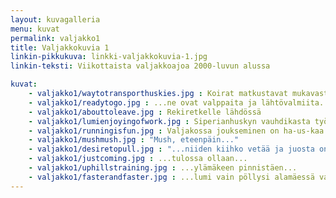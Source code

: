 ```yaml
---
layout: kuvagalleria
menu: kuvat
permalink: valjakko1
title: Valjakkokuvia 1
linkin-pikkukuva: linkki-valjakkokuvia-1.jpg
linkin-teksti: Viikottaista valjakkoajoa 2000-luvun alussa

kuvat:
    - valjakko1/waytotransporthuskies.jpg : Koirat matkustavat mukavasti peräkärryssä rekireiteille
    - valjakko1/readytogo.jpg : ...ne ovat valppaita ja lähtövalmiita...
    - valjakko1/abouttoleave.jpg : Rekiretkelle lähdössä
    - valjakko1/lumienjoyingofwork.jpg : Siperianhuskyn vauhdikasta työniloa&colon; Kuuhaukun Luminan Uni johtajakoirana nauttimassa liikunnan riemusta 
    - valjakko1/runningisfun.jpg : Valjakossa joukseminen on ha-us-kaa... Kuuhaukun Luminan Uni, Rakas Riivaaja ja Tundran Teema
    - valjakko1/mushmush.jpg : "Mush, eteenpäin..."
    - valjakko1/desiretopull.jpg : "...niiden kiihko vetää ja juosta on valtava, kuin jokin alkukantainen ja hillitsemätön voima asuisi niiden kehossa ja mielessä yllyttäen niitä aina vain eteenpäin ja eteenpäin..."
    - valjakko1/justcoming.jpg : ...tulossa ollaan...
    - valjakko1/uphillstraining.jpg : ...ylämäkeen pinnistäen...
    - valjakko1/fasterandfaster.jpg : ...lumi vain pöllysi alamäessä vauhdin kiihtyessä nopeammaksi ja nopeammaksi...
---
```

